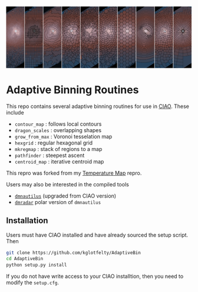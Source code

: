 ![Banner](doc/ds9.png)

# Adaptive Binning Routines

This repo contains several adaptive binning routines for use in 
[CIAO](http://cxc.cfa.harvard.edu/ciao).  These include

- `contour_map` : follows local contours
- `dragon_scales` : overlapping shapes
- `grow_from_max` : Voronoi tesselation map
- `hexgrid` : regular hexagonal grid
- `mkregmap` : stack of regions to a map
- `pathfinder` : steepest ascent
- `centroid_map` : iterative centroid map

This repro was forked from my
[Temperature Map](https://github.com/kglotfelty/TemperatureMap) repro.

Users may also be interested in the compiled tools

- [`dmnautilus`](https://github.com/kglotfelty/dmnautilus-) (upgraded from CIAO version)
- [`dmradar`](https://github.com/kglotfelty/dmradar) polar version of `dmnautilus`

## Installation

Users must have CIAO installed and have already sourced the setup script.  
Then

```bash
git clone https://github.com/kglotfelty/AdaptiveBin
cd AdaptiveBin
python setup.py install 
```

If you do not have write access to your CIAO installtion, then 
you need to modify the `setup.cfg`.
